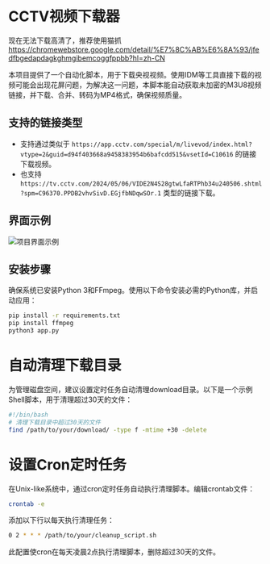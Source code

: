 # CCTV视频下载器

现在无法下载高清了，推荐使用猫抓
https://chromewebstore.google.com/detail/%E7%8C%AB%E6%8A%93/jfedfbgedapdagkghmgibemcoggfppbb?hl=zh-CN

本项目提供了一个自动化脚本，用于下载央视视频。使用IDM等工具直接下载的视频可能会出现花屏问题，为解决这一问题，本脚本能自动获取未加密的M3U8视频链接，并下载、合并、转码为MP4格式，确保视频质量。

## 支持的链接类型
- 支持通过类似于 `https://app.cctv.com/special/m/livevod/index.html?vtype=2&guid=d94f403668a9458383954b6bafcdd515&vsetId=C10616` 的链接下载视频。
- 也支持 `https://tv.cctv.com/2024/05/06/VIDE2N4S28gtwLfaRTPhb34u240506.shtml?spm=C96370.PPDB2vhvSivD.EGjfbNDqwSOr.1` 类型的链接下载。

## 界面示例
![项目界面示例](https://github.com/fyu0h/cctv_downloader_web/assets/33602841/1b287e57-970c-4439-ad96-39388c77cead)

## 安装步骤
确保系统已安装Python 3和FFmpeg。使用以下命令安装必需的Python库，并启动应用：

```bash
pip install -r requirements.txt
pip install ffmpeg
python3 app.py
```
# 自动清理下载目录

为管理磁盘空间，建议设置定时任务自动清理download目录。以下是一个示例Shell脚本，用于清理超过30天的文件：

```bash
#!/bin/bash
# 清理下载目录中超过30天的文件
find /path/to/your/download/ -type f -mtime +30 -delete
```

# 设置Cron定时任务
在Unix-like系统中，通过cron定时任务自动执行清理脚本。编辑crontab文件：

```bash
crontab -e
```
添加以下行以每天执行清理任务：
```bash
0 2 * * * /path/to/your/cleanup_script.sh
```
此配置使cron在每天凌晨2点执行清理脚本，删除超过30天的文件。

